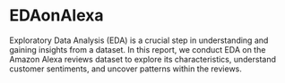 # EDAonAlexa
Exploratory Data Analysis (EDA) is a crucial step in understanding and gaining insights from a dataset. In this report, we conduct EDA on the Amazon Alexa reviews dataset to explore its characteristics, understand customer sentiments, and uncover patterns within the reviews.
